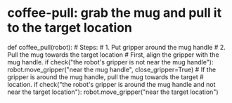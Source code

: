 # coffee-pull: grab the mug and pull it to the target location
def coffee_pull(robot):
    # Steps:
    #  1. Put gripper around the mug handle
    #  2. Pull the mug towards the target location
    # First, align the gripper with the mug handle.
    if check("the robot's gripper is not near the mug handle"):
        robot.move_gripper("near the mug handle", close_gripper=True)
    # If the gripper is around the mug handle, pull the mug towards the target
    # location.
    if check("the robot's gripper is around the mug handle and not near the target location"):
        robot.move_gripper("near the target location")